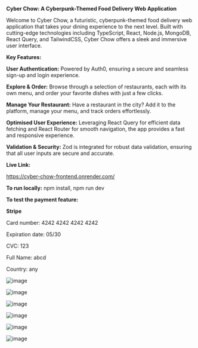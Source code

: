 **Cyber Chow: A Cyberpunk-Themed Food Delivery Web Application**

Welcome to Cyber Chow, a futuristic, cyberpunk-themed food delivery web application that takes your dining experience to the next level. 
Built with cutting-edge technologies including TypeScript, React, Node.js, MongoDB, React Query, and TailwindCSS, Cyber Chow offers a sleek and immersive user interface.


**Key Features:**


**User Authentication:** Powered by Auth0, ensuring a secure and seamless sign-up and login experience.

**Explore & Order:** Browse through a selection of restaurants, each with its own menu, and order your favorite dishes with just a few clicks.

**Manage Your Restaurant:** Have a restaurant in the city? Add it to the platform, manage your menu, and track orders effortlessly.

**Optimised User Experience:** Leveraging React Query for efficient data fetching and React Router for smooth navigation, the app provides a fast and responsive experience.

**Validation & Security:** Zod is integrated for robust data validation, ensuring that all user inputs are secure and accurate.



**Live Link:**

https://cyber-chow-frontend.onrender.com/

**To run locally:** npm install, npm run dev

**To test the payment feature:**

**Stripe**

Card number: 4242 4242 4242 4242

Expiration date: 05/30

CVC: 123

Full Name: abcd

Country: any


![image](https://github.com/user-attachments/assets/d8191a49-d91e-433f-be7c-44103182e441)

![image](https://github.com/user-attachments/assets/b079b056-963b-4e33-9c18-02a9529e05aa)

![image](https://github.com/user-attachments/assets/a735b95b-e379-4c2e-af2d-5dabc812067a)

![image](https://github.com/user-attachments/assets/5639c4a5-3c77-479c-af36-385e481e9c9b)

![image](https://github.com/user-attachments/assets/372d36fb-3bb0-41f4-939a-13403b1babe2)

![image](https://github.com/user-attachments/assets/2e62c4ac-2394-4c84-86a4-8c63780ac67e)






